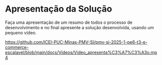 # Apresentação da Solução

Faça uma apresentação de um resumo de todos o processo de desenvolvimento e no final apresente a solução desenvolvida, usando um pequeno vídeo.





https://github.com/ICEI-PUC-Minas-PMV-SI/pmv-si-2025-1-pe6-t3-e-commerce-escalavel/blob/main/docs/Videos/Video_apresenta%C3%A7%C3%A3o.mp4
